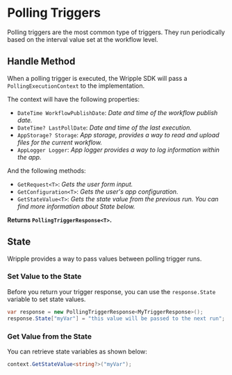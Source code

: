 # Polling Triggers

Polling triggers are the most common type of triggers. They run periodically based on the interval value set at the workflow level.

## Handle Method

When a polling trigger is executed, the Wripple SDK will pass a `PollingExecutionContext` to the implementation.

The context will have the following properties:

- `DateTime WorkflowPublishDate`: *Date and time of the workflow publish date.*
- `DateTime? LastPollDate`: *Date and time of the last execution.*
- `AppStorage? Storage`: *App storage, provides a way to read and upload files for the current workflow.*
- `AppLogger Logger`: *App logger provides a way to log information within the app.*

And the following methods:

- `GetRequest<T>`: *Gets the user form input.*
- `GetConfiguration<T>`: *Gets the user's app configuration.*
- `GetStateValue<T>`: *Gets the state value from the previous run. You can find more information about State below.*

**Returns `PollingTriggerResponse<T>`.**

## State

Wripple provides a way to pass values between polling trigger runs.

### Set Value to the State

Before you return your trigger response, you can use the `response.State` variable to set state values.

```csharp
var response = new PollingTriggerResponse<MyTriggerResponse>();
response.State["myVar"] = "this value will be passed to the next run";
```

### Get Value from the State

You can retrieve state variables as shown below:

```csharp
context.GetStateValue<string?>("myVar");
```
